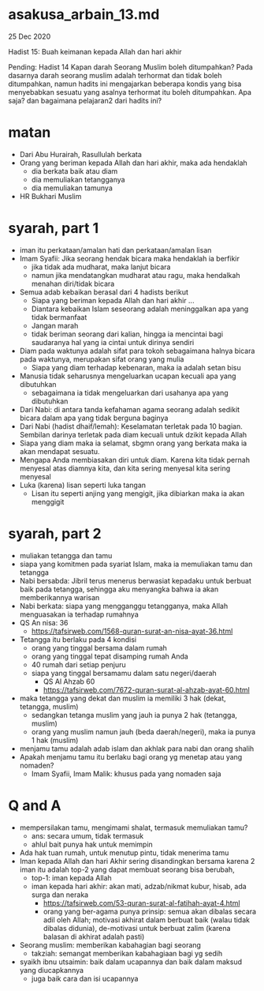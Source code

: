 # asakusa_arbain_13.md
25 Dec 2020

Hadist 15: Buah keimanan kepada Allah dan hari akhir

Pending: Hadist 14
Kapan darah Seorang Muslim boleh ditumpahkan?
Pada dasarnya darah seorang muslim adalah terhormat dan tidak boleh ditumpahkan, namun hadits ini mengajarkan beberapa kondis yang bisa menyebabkan sesuatu yang asalnya terhormat itu boleh ditumpahkan. Apa saja? dan bagaimana pelajaran2 dari hadits ini?    

# matan
* Dari Abu Hurairah, Rasullulah berkata
* Orang yang beriman kepada Allah dan hari akhir, maka ada hendaklah 
  * dia berkata baik atau diam
  * dia memuliakan tetangganya
  * dia memuliakan tamunya
* HR Bukhari Muslim

# syarah, part 1
* iman itu perkataan/amalan hati dan perkataan/amalan lisan
* Imam Syafii: Jika seorang hendak bicara maka hendaklah ia berfikir
  * jika tidak ada mudharat, maka lanjut bicara
  * namun jika mendatangkan mudharat atau ragu, maka hendalkah menahan diri/tidak bicara
* Semua adab kebaikan berasal dari 4 hadists berikut
  * Siapa yang beriman kepada Allah dan hari akhir ...
  * Diantara kebaikan Islam seseorang adalah meninggalkan apa yang tidak bermanfaat
  * Jangan marah
  * tidak beriman seorang dari kalian, hingga ia mencintai bagi saudaranya hal yang ia cintai 
    untuk dirinya sendiri
* Diam pada waktunya adalah sifat para tokoh sebagaimana halnya bicara pada waktunya,
  merupakan sifat orang yang mulia
  * Siapa yang diam terhadap kebenaran, maka ia adalah setan bisu
* Manusia tidak seharusnya mengeluarkan ucapan kecuali apa yang dibutuhkan
  * sebagaimana ia tidak mengeluarkan dari usahanya apa yang dibutuhkan
* Dari Nabi: di antara tanda kefahaman agama seorang adalah sedikit bicara dalam 
  apa yang tidak berguna baginya
* Dari Nabi (hadist dhaif/lemah): Keselamatan terletak pada 10 bagian.
  Sembilan darinya terletak pada diam kecuali untuk dzikit kepada Allah 
* Siapa yang diam maka ia selamat, sbgmn orang yang berkata maka ia akan mendapat sesuatu.
* Mengapa Anda membiasakan diri untuk diam.
  Karena kita tidak pernah menyesal atas diamnya kita,
  dan kita sering menyesal kita sering menyesal
* Luka (karena) lisan seperti luka tangan
  * Lisan itu seperti anjing yang mengigit, jika dibiarkan maka ia akan menggigit

# syarah, part 2
* muliakan tetangga dan tamu
* siapa yang komitmen pada syariat Islam, maka ia memuliakan tamu dan tetangga
* Nabi bersabda: Jibril terus menerus berwasiat kepadaku untuk berbuat baik pada tetangga, 
  sehingga aku menyangka bahwa ia akan memberikannya warisan
* Nabi berkata: siapa yang mengganggu tetangganya, maka Allah menguasakan ia terhadap rumahnya
* QS An nisa: 36
  * https://tafsirweb.com/1568-quran-surat-an-nisa-ayat-36.html
* Tetangga itu berlaku pada 4 kondisi
  * orang yang tinggal bersama dalam rumah
  * orang yang tinggal tepat disamping rumah Anda
  * 40 rumah dari setiap penjuru
  * siapa yang tinggal bersamamu dalam satu negeri/daerah
    * QS Al Ahzab 60
    * https://tafsirweb.com/7672-quran-surat-al-ahzab-ayat-60.html
* maka tetangga yang dekat dan muslim ia memiliki 3 hak (dekat, tetangga, muslim)
  * sedangkan tetanga muslim yang jauh ia punya 2 hak (tetangga, muslim)
  * orang yang muslim namun jauh (beda daerah/negeri), maka ia punya 1 hak (muslim)
* menjamu tamu adalah adab islam dan akhlak para nabi dan orang shalih
* Apakah menjamu tamu itu berlaku bagi orang yg menetap atau yang nomaden?
  * Imam Syafii, Imam Malik: khusus pada yang nomaden saja
   
 # Q and A
* mempersilakan tamu, mengimami shalat, termasuk memuliakan tamu?
    * ans: secara umum, tidak termasuk 
    * ahlul bait punya hak untuk memimpin
* Ada hak tuan rumah, untuk menutup pintu, tidak menerima tamu
* Iman kepada Allah dan hari Akhir sering disandingkan bersama 
  karena 2 iman itu adalah top-2 yang dapat membuat seorang bisa berubah,
  * top-1: iman kepada Allah
  * iman kepada hari akhir: akan mati, adzab/nikmat kubur, hisab, ada surga dan neraka
    * https://tafsirweb.com/53-quran-surat-al-fatihah-ayat-4.html
    * orang yang ber-agama punya prinsip: semua akan dibalas secara adil oleh Allah;
      motivasi akhirat dalam berbuat baik (walau tidak dibalas didunia),
      de-motivasi untuk berbuat zalim (karena balasan di akhirat adalah pasti)
* Seorang muslim: memberikan kabahagian bagi seorang
  * takziah: semangat memberikan kabahagiaan bagi yg sedih
* syaikh ibnu utsaimin: baik dalam ucapannya dan baik dalam maksud yang diucapkannya 
  * juga baik cara dan isi ucapannya
  
